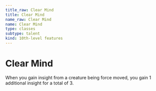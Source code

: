 ```yaml
---
title_raw: Clear Mind
title: Clear Mind
name_raw: Clear Mind
name: Clear Mind
type: classes
subtype: talent
kind: 10th-level features
---
```


# Clear Mind

When you gain insight from a creature being force moved, you gain 1 additional insight for a total of 3.
